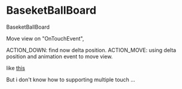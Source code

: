 # BaseketBallBoard
BaseketBallBoard

Move view on "OnTouchEvent",

ACTION_DOWN: find now delta position.
ACTION_MOVE: using delta position and animation event to move view.

like [this](http://stackoverflow.com/questions/9398057/android-move-a-view-on-touch-move-action-move)

But i don't know how to supporting multiple touch ...

